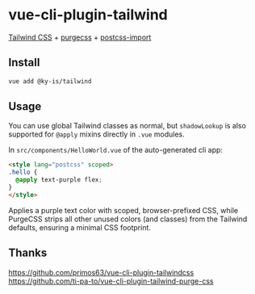 # vue-cli-plugin-tailwind

[Tailwind CSS](https://tailwindcss.com) + [purgecss](https://www.purgecss.com) + [postcss-import](https://github.com/postcss/postcss-import)

## Install

```bash
vue add @ky-is/tailwind
```

## Usage

You can use global Tailwind classes as normal, but `shadowLookup` is also supported for `@apply` mixins directly in `.vue` modules.

In `src/components/HelloWorld.vue` of the auto-generated cli app:
```html
<style lang="postcss" scoped>
.hello {
  @apply text-purple flex;
}
</style>
```

Applies a purple text color with scoped, browser-prefixed CSS, while PurgeCSS strips all other unused colors (and classes) from the Tailwind defaults, ensuring a minimal CSS footprint.

## Thanks

https://github.com/primos63/vue-cli-plugin-tailwindcss
https://github.com/ti-pa-to/vue-cli-plugin-tailwind-purge-css
